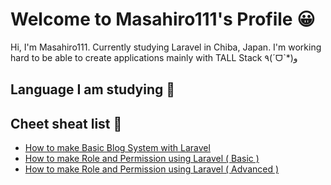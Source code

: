 # Welcome to Masahiro111's Profile 😀

Hi, I'm Masahiro111. Currently studying Laravel in Chiba, Japan. I'm working hard to be able to create applications mainly with TALL Stack ٩(ˊᗜˋ*)و

## Language I am studying 💬

## Cheet sheat list 📝
- [How to make Basic Blog System with Laravel](https://github.com/Masahiro111/Udemy_Build_Complete_Blog_System_With_Laravel_9/blob/main/maiking.md)
- [How to make Role and Permission using Laravel ( Basic )](https://github.com/Masahiro111/Laravel_9_Admin_Panel_Learn_Roles_and_Permissions/blob/7e6e6b3e2a17e90a7e512c53ab7cbdcf8042f03c/making.md)
- [How to make Role and Permission using Laravel ( Advanced )](https://github.com/Masahiro111/Laravel_9_Admin_Panel_Learn_Roles_and_Permissions/blob/5e4a2f1c217879094c1e2aa1d776f802b41d371b/making2.md)

